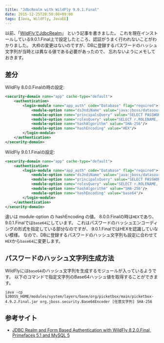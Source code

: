 ```yaml
---
title: "JdbcRealm with WildFly 9.0.1.Final"
date: 2015-12-25T20:50:08+09:00
tags: [Java, WildFly, JavaEE] 
---
```

以前、「[WildFlyでJdbcRealm](http://kokuzawa.github.io/blog/2014/08/23/wildflydejdbcrealmwoshe-ding-suru/)」 という記事を書きました。
これを現在インストールしている9.0.1.Final上で設定したところ、認証がうまく行われないことがわかりました。
大枠の変更はないのですが、DBに登録するパスワードのハッシュ文字列が当時とは異なる値である必要があったので、
忘れないようにメモしておきます。

<!-- MORE -->

## 差分

WildFly 8.0.0.Finalの時の設定:

```xml
<security-domain name="app" cache-type="default">
    <authentication>
        <login-module name="app_auth" code="Database" flag="required">
            <module-option name="dsJndiName" value="java:jboss/datasources/ExampleDS"/>
            <module-option name="principalsQuery" value="SELECT PASSWORD FROM ACCOUNTS WHERE EMAIL = ?"/>
            <module-option name="rolesQuery" value="SELECT r.ROLENAME, 'Roles' FROM ROLES r, ACCOUNTS a WHERE r.ACCOUNTID = a.ACCOUNTID AND a.EMAIL = ?"/>
            <module-option name="hashAlgorithm" value="SHA-256"/>
            <module-option name="hashEncoding" value="HEX"/>
        </login-module>
    </authentication>
</security-domain>
```

WildFly 9.0.1.Finalの設定:

```xml
<security-domain name="app" cache-type="default">
    <authentication>
        <login-module name="app_auth" code="Database" flag="required">
            <module-option name="dsJndiName" value="java:jboss/datasources/ExampleDS"/>
            <module-option name="principalsQuery" value="SELECT PASSWORD FROM ACCOUNTS WHERE EMAIL = ?"/>
            <module-option name="rolesQuery" value="SELECT r.ROLENAME, 'Roles' FROM ROLES r, ACCOUNTS a WHERE r.ACCOUNTID = a.ACCOUNTID AND a.EMAIL = ?"/>
            <module-option name="hashAlgorithm" value="SHA-256"/>
            <module-option name="hashEncoding" value="base64"/>
        </login-module>
    </authentication>
</security-domain>
```

違いは module-option の hashEncoding の値。
8.0.0.Finalの時は`HEX`であり、9.0.1.Finalでは`base64`にしています。
これはパスワードのハッシュエンコーディングの形式を指定している部分なのですが、
9.0.1.FinalではHEXを認識していない模様。
なので、DBに登録するパスワードのハッシュ文字列も設定に合わせて`HEX`から`base64`に変更します。

## パスワードのハッシュ文字列生成方法

WildFlyには`base64`のハッシュ文字列を生成するモジュールが入っているようです。
以下のコマンドで指定文字列のBase64ハッシュ値を取得することができます。

    java -cp $JBOSS_HOME/modules/system/layers/base/org/picketbox/main/picketbox-4.9.2.Final.jar org.jboss.security.Base64Encoder [任意文字列] SHA-256

## 参考サイト

- [JDBC Realm and Form Based Authentication with WildFly 8.2.0.Final, Primefaces 5.1 and MySQL 5](http://blog.eisele.net/2015/01/jdbc-realm-wildfly820-primefaces51.html)

